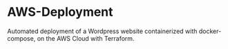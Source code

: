 # AWS-Deployment
Automated deployment of a Wordpress website containerized with docker-compose, on the AWS Cloud with Terraform. 
